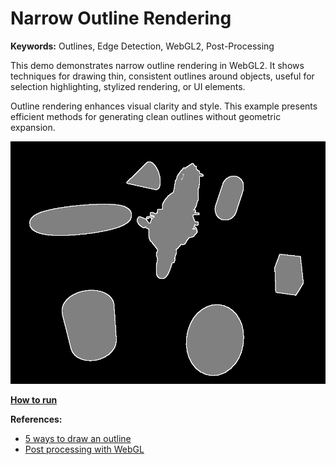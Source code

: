 # Narrow Outline Rendering

**Keywords:** Outlines, Edge Detection, WebGL2, Post-Processing

This demo demonstrates narrow outline rendering in WebGL2. It shows techniques for drawing thin, consistent outlines around objects, useful for selection highlighting, stylized rendering, or UI elements.

Outline rendering enhances visual clarity and style. This example presents efficient methods for generating clean outlines without geometric expansion.

![image](showcase.png)

**[How to run](../how_to_run.md)**

**References:**

* [5 ways to draw an outline]
* [Post processing with WebGL]

[5 ways to draw an outline]: https://ameye.dev/notes/rendering-outlines/
[Post processing with WebGL]: https://medium.com/@nicolasgiannantonio/post-processing-effect-18b9c3be1c80
